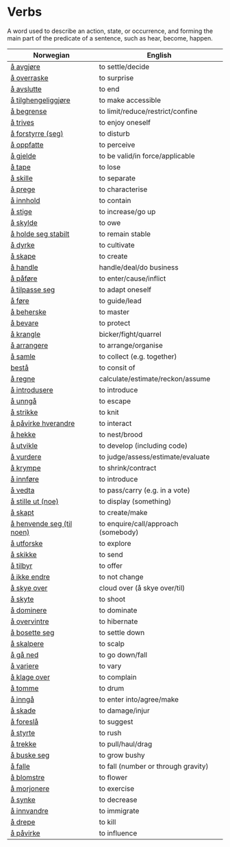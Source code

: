 # Verbs

A word used to describe an action, state, or occurrence, and forming the main part of the predicate of a sentence, such as hear, become, happen.

| Norwegian | English |
| --- | --- |
| [å avgjøre](https://www.ordnett.no/search?language=no&phrase=å%20avgjøre) | to settle/decide |
| [å overraske](https://www.ordnett.no/search?language=no&phrase=å%20overraske) | to surprise |
| [å avslutte](https://www.ordnett.no/search?language=no&phrase=å%20avslutte) | to end |
| [å tilghengeliggjøre](https://www.ordnett.no/search?language=no&phrase=å%20tilghengeliggjøre) | to make accessible |
| [å begrense](https://www.ordnett.no/search?language=no&phrase=å%20begrense) | to limit/reduce/restrict/confine |
| [å trives](https://www.ordnett.no/search?language=no&phrase=å%20trives) | to enjoy oneself |
| [å forstyrre (seg)](https://www.ordnett.no/search?language=no&phrase=å%20forstyrre%20(seg)) | to disturb |
| [å oppfatte](https://www.ordnett.no/search?language=no&phrase=å%20oppfatte) | to perceive |
| [å gjelde](https://www.ordnett.no/search?language=no&phrase=å%20gjelde) | to be valid/in force/applicable |
| [å tape](https://www.ordnett.no/search?language=no&phrase=å%20tape) | to lose |
| [å skille](https://www.ordnett.no/search?language=no&phrase=å%20skille) | to separate |
| [å prege](https://www.ordnett.no/search?language=no&phrase=å%20prege) | to characterise |
| [å innhold](https://www.ordnett.no/search?language=no&phrase=å%20innhold) | to contain |
| [å stige](https://www.ordnett.no/search?language=no&phrase=å%20stige) | to increase/go up |
| [å skylde](https://www.ordnett.no/search?language=no&phrase=å%20skylde) | to owe |
| [å holde seg stabilt](https://www.ordnett.no/search?language=no&phrase=å%20holde%20seg%20stabilt) | to remain stable |
| [å dyrke](https://www.ordnett.no/search?language=no&phrase=å%20dyrke) | to cultivate |
| [å skape](https://www.ordnett.no/search?language=no&phrase=å%20skape) | to create |
| [å handle](https://www.ordnett.no/search?language=no&phrase=å%20handle) | handle/deal/do business |
| [å påføre](https://www.ordnett.no/search?language=no&phrase=å%20påføre) | to enter/cause/inflict |
| [å tilpasse seg](https://www.ordnett.no/search?language=no&phrase=å%20tilpasse%20seg) | to adapt oneself |
| [å føre](https://www.ordnett.no/search?language=no&phrase=å%20føre) | to guide/lead |
| [å beherske](https://www.ordnett.no/search?language=no&phrase=å%20beherske) | to master |
| [å bevare](https://www.ordnett.no/search?language=no&phrase=å%20bevare) | to protect |
| [å krangle](https://www.ordnett.no/search?language=no&phrase=å%20krangle) | bicker/fight/quarrel |
| [å arrangere](https://www.ordnett.no/search?language=no&phrase=å%20arrangere) | to arrange/organise |
| [å samle](https://www.ordnett.no/search?language=no&phrase=å%20samle) | to collect (e.g. together) |
| [bestå](https://www.ordnett.no/search?language=no&phrase=bestå) | to consit of |
| [å regne](https://www.ordnett.no/search?language=no&phrase=å%20regne) | calculate/estimate/reckon/assume |
| [å introdusere](https://www.ordnett.no/search?language=no&phrase=å%20introdusere) | to introduce |
| [å unngå](https://www.ordnett.no/search?language=no&phrase=å%20unngå) | to escape |
| [å strikke](https://www.ordnett.no/search?language=no&phrase=å%20strikke) | to knit |
| [å påvirke hverandre](https://www.ordnett.no/search?language=no&phrase=å%20påvirke%20hverandre) | to interact |
| [å hekke](https://www.ordnett.no/search?language=no&phrase=å%20hekke) | to nest/brood |
| [å utvikle](https://www.ordnett.no/search?language=no&phrase=å%20utvikle) | to develop (including code) |
| [å vurdere](https://www.ordnett.no/search?language=no&phrase=å%20vurdere) | to judge/assess/estimate/evaluate |
| [å krympe](https://www.ordnett.no/search?language=no&phrase=å%20krympe) | to shrink/contract |
| [å innføre](https://www.ordnett.no/search?language=no&phrase=å%20innføre) | to introduce |
| [å vedta](https://www.ordnett.no/search?language=no&phrase=å%20vedta) | to pass/carry (e.g. in a vote) |
| [å stille ut (noe)](https://www.ordnett.no/search?language=no&phrase=å%20stille%20ut%20(noe)) | to display (something) |
| [å skapt](https://www.ordnett.no/search?language=no&phrase=å%20skapt) | to create/make |
| [å henvende seg (til noen)](https://www.ordnett.no/search?language=no&phrase=å%20henvende%20seg%20(til%20noen)) | to enquire/call/approach (somebody) |
| [å utforske](https://www.ordnett.no/search?language=no&phrase=å%20utforske) | to explore |
| [å skikke](https://www.ordnett.no/search?language=no&phrase=å%20skikke) | to send |
| [å tilbyr](https://www.ordnett.no/search?language=no&phrase=å%20tilbyr) | to offer |
| [å ikke endre](https://www.ordnett.no/search?language=no&phrase=å%20ikke%20endre) | to not change |
| [å skye over](https://www.ordnett.no/search?language=no&phrase=å%20skye%20over) | cloud over (å skye over/til) |
| [å skyte](https://www.ordnett.no/search?language=no&phrase=å%20skyte) | to shoot |
| [å dominere](https://www.ordnett.no/search?language=no&phrase=å%20dominere) | to dominate |
| [å overvintre](https://www.ordnett.no/search?language=no&phrase=å%20overvintre) | to hibernate |
| [å bosette seg](https://www.ordnett.no/search?language=no&phrase=å%20bosette%20seg) | to settle down |
| [å skalpere](https://www.ordnett.no/search?language=no&phrase=å%20skalpere) | to scalp |
| [å gå ned](https://www.ordnett.no/search?language=no&phrase=å%20gå%20ned) | to go down/fall |
| [å variere](https://www.ordnett.no/search?language=no&phrase=å%20variere) | to vary |
| [å klage over](https://www.ordnett.no/search?language=no&phrase=å%20klage%20over) | to complain |
| [å tomme](https://www.ordnett.no/search?language=no&phrase=å%20tomme) | to drum |
| [å inngå](https://www.ordnett.no/search?language=no&phrase=å%20inngå) | to enter into/agree/make |
| [å skade](https://www.ordnett.no/search?language=no&phrase=å%20skade) | to damage/injur |
| [å foreslå](https://www.ordnett.no/search?language=no&phrase=å%20foreslå) | to suggest |
| [å styrte](https://www.ordnett.no/search?language=no&phrase=å%20styrte) | to rush |
| [å trekke](https://www.ordnett.no/search?language=no&phrase=å%20trekke) | to pull/haul/drag |
| [å buske seg](https://www.ordnett.no/search?language=no&phrase=å%20buske%20seg) | to grow bushy |
| [å falle](https://www.ordnett.no/search?language=no&phrase=å%20falle) | to fall (number or through gravity) |
| [å blomstre](https://www.ordnett.no/search?language=no&phrase=å%20blomstre) | to flower |
| [å morjonere](https://www.ordnett.no/search?language=no&phrase=å%20morjonere) | to exercise |
| [å synke](https://www.ordnett.no/search?language=no&phrase=å%20synke) | to decrease |
| [å innvandre](https://www.ordnett.no/search?language=no&phrase=å%20innvandre) | to immigrate |
| [å drepe](https://www.ordnett.no/search?language=no&phrase=å%20drepe) | to kill |
| [å påvirke](https://www.ordnett.no/search?language=no&phrase=å%20påvirke) | to influence |


